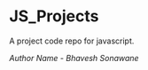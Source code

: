 # JS_Projects
A project code repo for javascript.
<br>
<p><i>Author Name - Bhavesh Sonawane</i></p>
